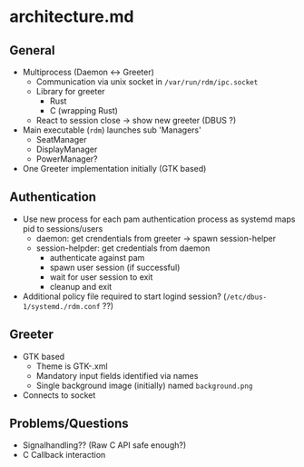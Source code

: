 # architecture.md

## General

- Multiprocess (Daemon <-> Greeter)
    - Communication via unix socket in `/var/run/rdm/ipc.socket`
    - Library for greeter
        - Rust
        - C (wrapping Rust)
    - React to session close -> show new greeter (DBUS ?)
- Main executable (`rdm`) launches sub 'Managers'
    - SeatManager
    - DisplayManager
    - PowerManager?
- One Greeter implementation initially (GTK based)

## Authentication
- Use new process for each pam authentication process as systemd maps pid to sessions/users
    - daemon: get crendentials from greeter -> spawn session-helper
    - session-helpder: get credentials from daemon
        - authenticate against pam
        - spawn user session (if successful)
        - wait for user session to exit
        - cleanup and exit
- Additional policy file required to start logind session? (`/etc/dbus-1/systemd./rdm.conf` ??)

## Greeter
- GTK based
    - Theme is GTK-.xml
    - Mandatory input fields identified via names
    - Single background image (initially) named `background.png`
- Connects to socket

## Problems/Questions
- Signalhandling?? (Raw C API safe enough?)
- C Callback interaction
